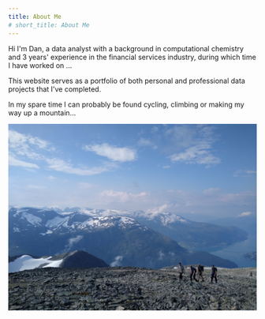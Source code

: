 ```yaml
---
title: About Me
# short_title: About Me
---
```


Hi I'm Dan, a data analyst with a background in computational chemistry and 3 years' experience in the financial services industry, during which time I have worked on ... 

This website serves as a portfolio of both personal and professional data projects that I've completed.

In my spare time I can probably be found cycling, climbing or making my way up a mountain...

![A Nice View](./images/cover.jpg)